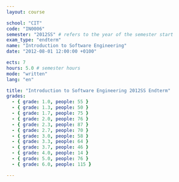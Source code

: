 ```yaml
---
layout: course

school: "CIT"
code: "IN0006"
semester: "2012SS" # refers to the year of the semester start
exam_type: "endterm"
name: "Introduction to Software Engineering"
date: "2012-08-01 12:00:00 +0100"

ects: 7
hours: 5.0 # semester hours
mode: "written"
lang: "en"

title: "Introduction to Software Engineering 2012SS Endterm"
grades:
  - { grade: 1.0, people: 55 }
  - { grade: 1.3, people: 50 }
  - { grade: 1.7, people: 75 }
  - { grade: 2.0, people: 76 }
  - { grade: 2.3, people: 87 }
  - { grade: 2.7, people: 70 }
  - { grade: 3.0, people: 58 }
  - { grade: 3.3, people: 64 }
  - { grade: 3.7, people: 46 }
  - { grade: 4.0, people: 14 }
  - { grade: 5.0, people: 76 }
  - { grade: 6.0, people: 115 }

---
```




